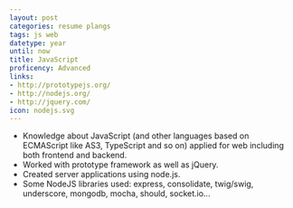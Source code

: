 ```yaml
---
layout: post
categories: resume plangs
tags: js web
datetype: year
until: now
title: JavaScript
proficency: Advanced
links:
- http://prototypejs.org/
- http://nodejs.org/
- http://jquery.com/
icon: nodejs.svg
---
```


* Knowledge about JavaScript (and other languages based on ECMAScript like AS3, TypeScript and so on) applied for web including both frontend and backend.
* Worked with prototype framework as well as jQuery.
* Created server applications using node.js.
* Some NodeJS libraries used: express, consolidate, twig/swig, underscore, mongodb, mocha, should, socket.io...
